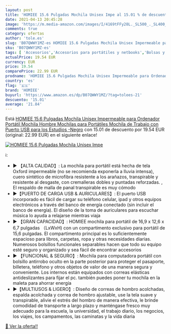 ```yaml
---
layout: post
title: 'HOMIEE 15.6 Pulgadas Mochila Unisex Impe al 15.01 % de descuento'
date: 2021-04-13 20:45:28
image: 'https://m.media-amazon.com/images/I/4169tFFy28L._SL500_._SL400_.jpg'
comments: true
category: ofertas
author: 'tole.es'
slug: 'B07QWWY1MZ-es HOMIEE 15.6 Pulgadas Mochila Unisex Impermeable para...'
sku: 'B07QWWY1MZ-es'
tags: [ 'Accesorios','Accesorios para portátiles y netbooks','Bolsas y fundas para portátiles y netbooks','Informática','Mochilas para portátiles y netbooks','homiee','mochila','unisex', ]
actualPrice: 19.54 EUR
currency: EUR
price: 19.54
comparePrice: 22.99 EUR
prodname: 'HOMIEE 15.6 Pulgadas Mochila Unisex Impermeable para Ordenador Portátil  Mochila Hombre  Mochilas para Portátiles  Mochila de Trabajo  con Puerto USB  para los Estudios -Negro'
country: 'es'
flag: '🇪🇸'
brand: 'HOMIEE'
buyurl: 'https://www.amazon.es/dp/B07QWWY1MZ/?tag=tolees-21'
descuento: '15.01'
average: '21.84'
---
```


Está [HOMIEE 15.6 Pulgadas Mochila Unisex Impermeable para Ordenador Portátil  Mochila Hombre  Mochilas para Portátiles  Mochila de Trabajo  con Puerto USB  para los Estudios -Negro](https://www.amazon.es/dp/B07QWWY1MZ/?tag=tolees-21) con 15.01 de descuento por 19.54 EUR (original: 22.99 EUR) en el siguiente enlace!

[![HOMIEE 15.6 Pulgadas Mochila Unisex Impe](https://m.media-amazon.com/images/I/4169tFFy28L._SL500_._SL400_.jpg)](https://www.amazon.es/dp/B07QWWY1MZ/?tag=tolees-21)

ℹ️:

- ▶ 【ALTA CALIDAD】: La mochila para portátil está hecha de tela Oxford impermeable (no se recomienda exponerla a lluvia intensa), cuero sintético de microfibra resistente a los arañazos, transpirable y resistente al desgaste, con cremalleras dobles y puntadas reforzadas. , El respaldo de malla de panal transpirable es muy cómodo
- ▶【PUERTO DE CARGA USB & AURICULARES】: El puerto USB incorporado es fácil de cargar su teléfono celular, ipad y otros equipos electrónicos a través del banco de energía conectado (sin incluir el banco de energía). El diseño de la toma de auriculares para escuchar música lo ayuda a relajarse mientras viaja
- ▶ 【GRAN CAPACIDAD】: HOMIEE mochila para portátil de 16,9 x 12,6 x 6,7 pulgadas （LxWxH) con un compartimento exclusivo para portátil de 15,6 pulgadas. El compartimento principal es lo suficientemente espacioso para libros, carpetas, ropa y otras necesidades diarias. Numerosos bolsillos funcionales separables hacen que todo su equipo esté seguro y organizado y sea fácil de encontrar accesorios
- ▶ 【FUNCIONAL & SEGURO】: Mochila para computadora portátil con bolsillo antirrobo oculto en la parte posterior para proteger el pasaporte, billetera, teléfono y otros objetos de valor de una manera segura y conveniente. Los internos están equipados con correas elásticas antideslizantes para fijar el pc. también puedes poner tu mochila en la maleta para ahorrar energía
- ▶【MULTIUSOS & LIGERO】: Diseño de correas de hombro acolchadas, espalda acolchada y correa de hombro ajustable, use la tela suave y transpirable, alivie el estrés del hombro de manera efectiva, le brinde comodidad de transporte a largo plazo y manténgase fresco muy adecuado para la escuela, la universidad, el trabajo diario, los negocios, los viajes, los campamentos, las caminatas y la vida diaria

[🛒 Ver la oferta!!](https://www.amazon.es/dp/B07QWWY1MZ/?tag=tolees-21)
